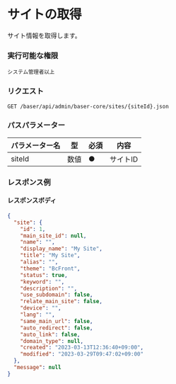 # サイトの取得

サイト情報を取得します。

### 実行可能な権限
```
システム管理者以上
```

### リクエスト
```
GET /baser/api/admin/baser-core/sites/{siteId}.json
``` 

### パスパラメーター

| パラメーター名   | 型   | 必須  | 内容    |
|-----------|-----|-----|-------|
| siteId        | 数値  | ●   | サイトID |

### レスポンス例
#### レスポンスボディ
```json
{
  "site": {
    "id": 1,
    "main_site_id": null,
    "name": "",
    "display_name": "My Site",
    "title": "My Site",
    "alias": "",
    "theme": "BcFront",
    "status": true,
    "keyword": "",
    "description": "",
    "use_subdomain": false,
    "relate_main_site": false,
    "device": "",
    "lang": "",
    "same_main_url": false,
    "auto_redirect": false,
    "auto_link": false,
    "domain_type": null,
    "created": "2023-03-13T12:36:40+09:00",
    "modified": "2023-03-29T09:47:02+09:00"
  },
  "message": null
}

```
